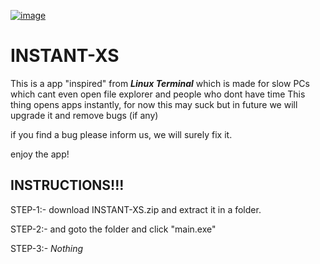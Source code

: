 [![image](https://user-images.githubusercontent.com/98022575/170679638-ee54a933-10a7-404a-9790-67905a5d07e2.png)](https://github.com/ATeXTeam/INSTANT-XS/blob/main/LICENSE)

# INSTANT-XS

This is a app "inspired" from ***Linux Terminal*** which is made for slow PCs which cant even open file explorer and people who dont have time
This thing opens apps instantly, for now this may suck but in future we will upgrade it and remove bugs (if any)

if you find a bug please inform us, we will surely fix it.

enjoy the app!


## INSTRUCTIONS!!!
STEP-1:- download INSTANT-XS.zip and extract it in a folder.

STEP-2:- and goto the folder and click "main.exe"

STEP-3:- *Nothing*
<!-- so you're reading this

Never gonna give you up!

also.. you are an idiot if you're reading this LOL XD -->
